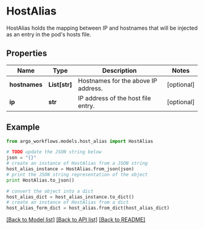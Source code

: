 # HostAlias

HostAlias holds the mapping between IP and hostnames that will be injected as an entry in the pod's hosts file.

## Properties

Name | Type | Description | Notes
------------ | ------------- | ------------- | -------------
**hostnames** | **List[str]** | Hostnames for the above IP address. | [optional] 
**ip** | **str** | IP address of the host file entry. | [optional] 

## Example

```python
from argo_workflows.models.host_alias import HostAlias

# TODO update the JSON string below
json = "{}"
# create an instance of HostAlias from a JSON string
host_alias_instance = HostAlias.from_json(json)
# print the JSON string representation of the object
print HostAlias.to_json()

# convert the object into a dict
host_alias_dict = host_alias_instance.to_dict()
# create an instance of HostAlias from a dict
host_alias_form_dict = host_alias.from_dict(host_alias_dict)
```
[[Back to Model list]](../README.md#documentation-for-models) [[Back to API list]](../README.md#documentation-for-api-endpoints) [[Back to README]](../README.md)


